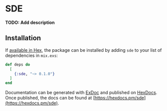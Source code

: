 # SDE

**TODO: Add description**

## Installation

If [available in Hex](https://hex.pm/docs/publish), the package can be installed
by adding `sde` to your list of dependencies in `mix.exs`:

```elixir
def deps do
  [
    {:sde, "~> 0.1.0"}
  ]
end
```

Documentation can be generated with [ExDoc](https://github.com/elixir-lang/ex_doc)
and published on [HexDocs](https://hexdocs.pm). Once published, the docs can
be found at [https://hexdocs.pm/sde](https://hexdocs.pm/sde).

